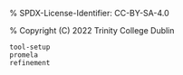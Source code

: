 % SPDX-License-Identifier: CC-BY-SA-4.0

% Copyright (C) 2022 Trinity College Dublin

```{toctree}
tool-setup
promela
refinement
```

